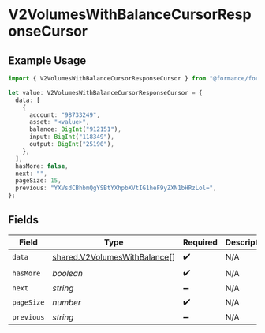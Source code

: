 # V2VolumesWithBalanceCursorResponseCursor

## Example Usage

```typescript
import { V2VolumesWithBalanceCursorResponseCursor } from "@formance/formance-sdk/sdk/models/shared";

let value: V2VolumesWithBalanceCursorResponseCursor = {
  data: [
    {
      account: "98733249",
      asset: "<value>",
      balance: BigInt("912151"),
      input: BigInt("118349"),
      output: BigInt("25190"),
    },
  ],
  hasMore: false,
  next: "",
  pageSize: 15,
  previous: "YXVsdCBhbmQgYSBtYXhpbXVtIG1heF9yZXN1bHRzLol=",
};
```

## Fields

| Field                                                                               | Type                                                                                | Required                                                                            | Description                                                                         | Example                                                                             |
| ----------------------------------------------------------------------------------- | ----------------------------------------------------------------------------------- | ----------------------------------------------------------------------------------- | ----------------------------------------------------------------------------------- | ----------------------------------------------------------------------------------- |
| `data`                                                                              | [shared.V2VolumesWithBalance](../../../sdk/models/shared/v2volumeswithbalance.md)[] | :heavy_check_mark:                                                                  | N/A                                                                                 |                                                                                     |
| `hasMore`                                                                           | *boolean*                                                                           | :heavy_check_mark:                                                                  | N/A                                                                                 | false                                                                               |
| `next`                                                                              | *string*                                                                            | :heavy_minus_sign:                                                                  | N/A                                                                                 |                                                                                     |
| `pageSize`                                                                          | *number*                                                                            | :heavy_check_mark:                                                                  | N/A                                                                                 | 15                                                                                  |
| `previous`                                                                          | *string*                                                                            | :heavy_minus_sign:                                                                  | N/A                                                                                 | YXVsdCBhbmQgYSBtYXhpbXVtIG1heF9yZXN1bHRzLol=                                        |